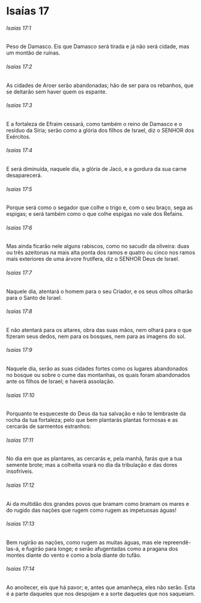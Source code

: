 # Isaías 17

###### Isaías 17:1

Peso de Damasco. Eis que Damasco será tirada e já não será cidade, mas um montão de ruínas.

###### Isaías 17:2

As cidades de Aroer serão abandonadas; hão de ser para os rebanhos, que se deitarão sem haver quem os espante.

###### Isaías 17:3

E a fortaleza de Efraim cessará, como também o reino de Damasco e o resíduo da Síria; serão como a glória dos filhos de Israel, diz o SENHOR dos Exércitos.

###### Isaías 17:4

E será diminuída, naquele dia, a glória de Jacó, e a gordura da sua carne desaparecerá.

###### Isaías 17:5

Porque será como o segador que colhe o trigo e, com o seu braço, sega as espigas; e será também como o que colhe espigas no vale dos Refains.

###### Isaías 17:6

Mas ainda ficarão nele alguns rabiscos, como no sacudir da oliveira: duas ou três azeitonas na mais alta ponta dos ramos e quatro ou cinco nos ramos mais exteriores de uma árvore frutífera, diz o SENHOR Deus de Israel.

###### Isaías 17:7

Naquele dia, atentará o homem para o seu Criador, e os seus olhos olharão para o Santo de Israel.

###### Isaías 17:8

E não atentará para os altares, obra das suas mãos, nem olhará para o que fizeram seus dedos, nem para os bosques, nem para as imagens do sol.

###### Isaías 17:9

Naquele dia, serão as suas cidades fortes como os lugares abandonados no bosque ou sobre o cume das montanhas, os quais foram abandonados ante os filhos de Israel; e haverá assolação.

###### Isaías 17:10

Porquanto te esqueceste do Deus da tua salvação e não te lembraste da rocha da tua fortaleza; pelo que bem plantarás plantas formosas e as cercarás de sarmentos estranhos:

###### Isaías 17:11

No dia em que as plantares, as cercarás e, pela manhã, farás que a tua semente brote; mas a colheita voará no dia da tribulação e das dores insofríveis.

###### Isaías 17:12

Ai da multidão dos grandes povos que bramam como bramam os mares e do rugido das nações que rugem como rugem as impetuosas águas!

###### Isaías 17:13

Bem rugirão as nações, como rugem as muitas águas, mas ele repreendê-las-á, e fugirão para longe; e serão afugentadas como a pragana dos montes diante do vento e como a bola diante do tufão.

###### Isaías 17:14

Ao anoitecer, eis que há pavor; e, antes que amanheça, eles não serão. Esta é a parte daqueles que nos despojam e a sorte daqueles que nos saqueiam.

